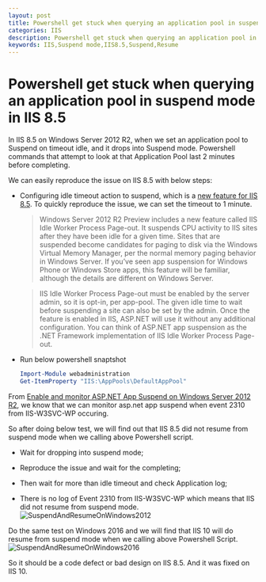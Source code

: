 ```yaml
---
layout: post
title: Powershell get stuck when querying an application pool in suspend mode in IIS 8.5
categories: IIS
description: Powershell get stuck when querying an application pool in suspend mode in IIS 8.5
keywords: IIS,Suspend mode,IIS8.5,Suspend,Resume
---
```

# Powershell get stuck when querying an application pool in suspend mode in IIS 8.5

In IIS 8.5 on Windows Server 2012 R2, when we set an application pool to Suspend on timeout idle, and it drops into Suspend mode. Powershell commands that attempt to look at that Application Pool last 2 minutes before completing.

We can easily reproduce the issue on IIS 8.5 with below steps:

- Configuring idle timeout action to suspend, which is a [new feature for IIS 8.5](https://devblogs.microsoft.com/dotnet/asp-net-app-suspend-responsive-shared-net-web-hosting/). To quickly reproduce the issue, we can set the timeout to 1 minute.

  > Windows Server 2012 R2 Preview includes a new feature called IIS Idle Worker Process Page-out. It suspends CPU activity to IIS sites after they have been idle for a given time. Sites that are suspended become candidates for paging to disk via the Windows Virtual Memory Manager, per the normal memory paging behavior in Windows Server. If you’ve seen app suspension for Windows Phone or Windows Store apps, this feature will be familiar, although the details are different on Windows Server.

  > IIS Idle Worker Process Page-out must be enabled by the server admin, so it is opt-in, per app-pool. The given idle time to wait before suspending a site can also be set by the admin. Once the feature is enabled in IIS, ASP.NET will use it without any additional configuration. You can think of ASP.NET app suspension as the .NET Framework implementation of IIS Idle Worker Process Page-out.

- Run below powershell snaptshot

  ```powershell
  Import-Module webadministration
  Get-ItemProperty "IIS:\AppPools\DefaultAppPool"
  ```

From [Enable and monitor ASP.NET App Suspend on Windows Server 2012 R2](https://devblogs.microsoft.com/aspnet/enable-and-monitor-asp-net-app-suspend-on-windows-server-2012-r2/), we know that we can monitor asp.net app suspend when event 2310 from IIS-W3SVC-WP occuring.

So after doing below test, we will find out that IIS 8.5 did not resume from suspend mode when we calling above Powershell script.

- Wait for dropping into suspend mode;

- Reproduce the issue and wait for the completing;

- Then wait for more than idle timeout and check Application log;

- There is no log of Event 2310 from IIS-W3SVC-WP which means that IIS did not resume from suspend mode.
![SuspendAndResumeOnWindows2012](https://crushonme-1256821258.cos.ap-shanghai.myqcloud.com/SuspendAndResumeOnWindows2012R2.png)

Do the same test on Windows 2016 and we will find that IIS 10 will do resume from suspend mode when we calling above Powershell Script.
![SuspendAndResumeOnWindows2016](https://crushonme-1256821258.cos.ap-shanghai.myqcloud.com/SuspendAndResumeOnWindows2016.png)

So it should be a code defect or bad design on IIS 8.5. And it was fixed on IIS 10.
